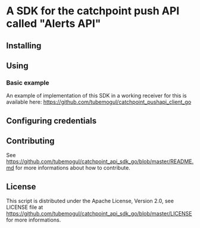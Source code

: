 # A SDK for the catchpoint push API called "Alerts API"

## Installing

## Using

### Basic example

An example of implementation of this SDK in a working receiver for this is
available here: https://github.com/tubemogul/catchpoint_pushapi_client_go

## Configuring credentials

## Contributing

See https://github.com/tubemogul/catchpoint_api_sdk_go/blob/master/README.md for
more informations about how to contribute.

## License

This script is distributed under the Apache License, Version 2.0, see LICENSE file
at https://github.com/tubemogul/catchpoint_api_sdk_go/blob/master/LICENSE for more informations.
